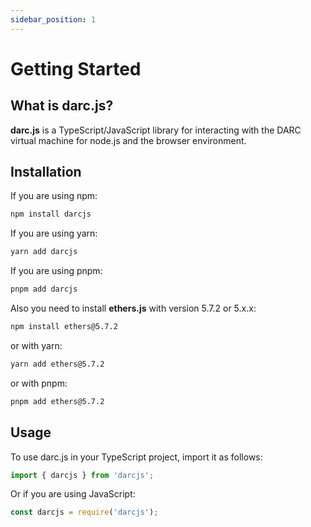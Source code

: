 ```yaml
---
sidebar_position: 1
---
```


# Getting Started

## What is darc.js?

**darc.js** is a TypeScript/JavaScript library for interacting with the DARC virtual machine for node.js and the browser environment.

## Installation

If you are using npm:

```bash
npm install darcjs
```

If you are using yarn:

```bash
yarn add darcjs
```

If you are using pnpm:

```bash
pnpm add darcjs
```

Also you need to install **ethers.js** with version 5.7.2 or 5.x.x:

```bash
npm install ethers@5.7.2
```

or with yarn:

```bash
yarn add ethers@5.7.2
```

or with pnpm:

```bash
pnpm add ethers@5.7.2
```

## Usage

To use darc.js in your TypeScript project, import it as follows:

```ts
import { darcjs } from 'darcjs';
```

Or if you are using JavaScript:

```js
const darcjs = require('darcjs');
```

